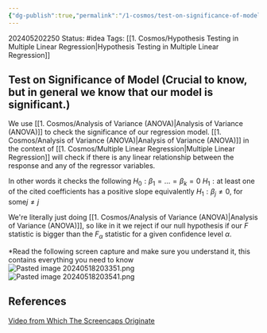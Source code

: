 ```yaml
---
{"dg-publish":true,"permalink":"/1-cosmos/test-on-significance-of-model-crucial-to-know-but-in-general-we-know-that-our-model-is-significant/","created":"2024-08-31T23:47:13.762-04:00","updated":"2024-05-20T21:42:45.006-04:00"}
---
```


202405202250
Status: #idea
Tags: [[1. Cosmos/Hypothesis Testing in Multiple Linear Regression\|Hypothesis Testing in Multiple Linear Regression]]
## Test on Significance of Model (Crucial to know, but in general we know that our model is significant.)
We use [[1. Cosmos/Analysis of Variance (ANOVA)\|Analysis of Variance (ANOVA)]] to check the significance of our regression model.
[[1. Cosmos/Analysis of Variance (ANOVA)\|Analysis of Variance (ANOVA)]] in the context of [[1. Cosmos/Multiple Linear Regression\|Multiple Linear Regression]] will check if there is any linear relationship between the response and any of the regressor variables.

In other words it checks the following 
$H_0: \beta_1 = \dots = \beta_k = 0$ 
$H_1: \text{at least one of the cited coefficients has a positive slope}$
equivalently
$H_1 : \beta_j \ne 0 \text{, for some} j \ne j$ 

We're literally just doing [[1. Cosmos/Analysis of Variance (ANOVA)\|Analysis of Variance (ANOVA)]], so like in it we reject if our null hypothesis if our $F$ statistic is bigger than the $F_\alpha$ statistic for a given confidence level $\alpha$.

*Read the following screen capture and make sure you understand it, this contains everything you need to know
![Pasted image 20240518203351.png](/img/user/3.%20Black%20Holes/Files/Pasted%20image%2020240518203351.png)
![Pasted image 20240518203541.png](/img/user/3.%20Black%20Holes/Files/Pasted%20image%2020240518203541.png)

## References
[Video from Which The Screencaps Originate](https://www.youtube.com/watch?v=4jTeyIc9bVA&list=PLbMVogVj5nJSpj5sl-8tdKARg1lw2wEa-&index=7)

